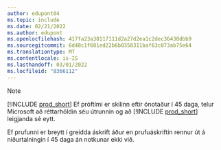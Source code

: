```yaml
---
author: edupont04
ms.topic: include
ms.date: 02/21/2022
ms.author: edupont
ms.openlocfilehash: 417fa23a38117111d2a27d2ea1c2dec36438dbb9
ms.sourcegitcommit: 6d48c1f601ed22b6b0358311baf63c073ab75e64
ms.translationtype: MT
ms.contentlocale: is-IS
ms.lasthandoff: 03/01/2022
ms.locfileid: "8366112"
---
```

> [!NOTE]
> [!INCLUDE [prod_short](prod_short.md)] Ef próftími er skilinn eftir ónotaður í 45 daga, telur Microsoft að réttarhöldin séu útrunnin og að [!INCLUDE [prod_short](prod_short.md)] leigjanda sé eytt.
>
> Ef prufunni er breytt í greidda áskrift áður en prufuáskriftin rennur út á niðurtalningin í 45 daga án notkunar ekki við.
